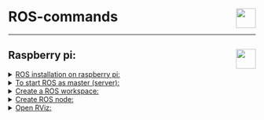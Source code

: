 # ROS-commands<img height="40px" align="right" src="https://upload.wikimedia.org/wikipedia/commons/b/bb/Ros_logo.svg" alt=""/>

---
## Raspberry pi: <img height="40px" align="right" src="https://www.vectorlogo.zone/logos/raspberrypi/raspberrypi-icon.svg" alt=""/>                          

<details>
 <summary><ins>ROS installation on raspberry pi:</ins></summary>
 
✴ Need to install ubuntu 20.04 LTS, install server then you can upgrade to disktop if needed
 
✴ Setup your computer to accept software from packages.ros.org.
<pre><code class="language-shell">sudo sh -c 'echo "deb http://packages.ros.org/ros/ubuntu $(lsb_release -sc) main" > /etc/apt/sources.list.d/ros-latest.list'
</code></pre> 
 
✴ if you haven't already installed curl
<pre><code class="language-shell">sudo apt install curl
</code></pre> 
 
✴ Set up your keys
<pre><code class="language-shell">curl -s https://raw.githubusercontent.com/ros/rosdistro/master/ros.asc | sudo apt-key add -
</code></pre> 
 
✴ make sure your Debian package index is up-to-date:
<pre><code class="language-shell">sudo apt update
</code></pre> 
 
✴ Desktop-Full Install:
<pre><code class="language-shell">sudo apt install ros-noetic-desktop-full
</code></pre> 
 
✴ Environment setup
<pre><code class="language-shell">source /opt/ros/noetic/setup.bash
</code></pre> 
 
✴ automatically source this script every time a new shell is launched
<pre><code class="language-shell">echo "source /opt/ros/noetic/setup.bash" >> ~/.bashrc
source ~/.bashrc
</code></pre>

✴ Dependencies for building packages:
<pre><code class="language-shell">sudo apt install python3-rosdep python3-rosinstall python3-rosinstall-generator python3-wstool build-essential
</code></pre>

✴ Initialize rosdep:
<pre><code class="language-shell">sudo apt install python3-rosdep
</code></pre>

✴ you can initialize rosdep:
<pre><code class="language-shell">sudo rosdep init
rosdep update
</code></pre>

</details>

<details>
 <summary><ins>To start ROS as master (server):</ins></summary>

✴ Set the ros host ip so can clients access to it in local network:
<pre><code class="language-shell">export ROS_HOSTNAME=MASTER_IP
</code></pre>

✴ in new terminal:
<pre><code class="language-shell">roscore
</code></pre> 

✴ to connect client to master in local network:
✴ in client side:
<pre><code class="language-shell">export ROS_MASTER_URI=http://MASTER_IP:11311
</code></pre> 

✴ if client could't echo the topic add the hostname ip here:
<pre><code class="language-shell">sudo nano /etc/hosts
</code></pre> 
✴ Example:
<pre><code class="language-shell">sudo nano /etc/hosts
</code></pre> 192.168.1.40    raspberrypi
 
</details>

<details>
 <summary><ins>Create a ROS workspace:</ins></summary>

✴ Create the Workspace Directory:
<pre><code class="language-shell">mkdir -p ~/catkin_ws/src
</code></pre>

✴ Navigate to the Workspace Directory:
<pre><code class="language-shell">cd ~/catkin_ws/
</code></pre> 

✴ Initialize the Workspace:
<pre><code class="language-shell">catkin_make
</code></pre> 

✴ Source the Workspace:
<pre><code class="language-shell">source ~/catkin_ws/devel/setup.bash
</code></pre> 

</details>

<details>
 <summary><ins>Create ROS node:</ins></summary>

✴ Navigate to the src Directory of Your Workspace:
<pre><code class="language-shell">cd ~/catkin_ws/src
</code></pre>

✴ Create a New Package:
<pre><code class="language-shell">catkin_create_pkg counter_tutorial std_msgs rospy roscpp
</code></pre> 

✴ Build the Workspace:
<pre><code class="language-shell">cd ~/catkin_ws
catkin_make
</code></pre> 

✴ Create the Node:

✴ Navigate to the Package Directory:
<pre><code class="language-shell">cd ~/catkin_ws/src/counter_tutorial
</code></pre> 

✴ Create a scripts Directory:
<pre><code class="language-shell">mkdir scripts
</code></pre> 

✴ Create a Python Script:
<pre><code class="language-shell">nano scripts/counter.py
</code></pre> 

✴ Add the Following Code to counter.py:
<pre><code class="language-python">
#!/usr/bin/env python

import rospy
from std_msgs.msg import Int32

def counter():
    rospy.init_node('counter_node', anonymous=True)
    pub = rospy.Publisher('counter', Int32, queue_size=10)
    rate = rospy.Rate(1)  # 1 Hz

    count = 0
    while not rospy.is_shutdown():
        rospy.loginfo(count)
        pub.publish(count)
        count += 1
        rate.sleep()

if __name__ == '__main__':
    try:
        counter()
    except rospy.ROSInterruptException:
        pass

</code></pre> 

✴ Make the Script Executable:
<pre><code class="language-shell">chmod +x scripts/counter.py
</code></pre> 

✴ Modify the Package Configuration:
<pre><code class="language-shell">nano CMakeLists.txt
</code></pre> 

✴ Add the Following Line to the End of the CMakeLists.txt File:
<pre><code class="language-shell">
 catkin_install_python(PROGRAMS scripts/counter.py
  DESTINATION ${CATKIN_PACKAGE_BIN_DESTINATION}
)
</code></pre> 

✴ Build the Package:
<pre><code class="language-shell">
 cd ~/catkin_ws
 catkin_make
</code></pre> 

✴ Source the Workspace:
<pre><code class="language-shell">source devel/setup.bash
</code></pre> 

✴ Run the Node:
<pre><code class="language-shell">rosrun counter_tutorial counter.py
</code></pre> 

✴ In the Master side:

✴ rostopic list:
<pre><code class="language-shell">rostopic list
</code></pre> 

✴ Echo the Topic:
<pre><code class="language-shell">rostopic echo /counter
</code></pre> 
 
</details>

<details>
 <summary><ins>Open RViz:</ins></summary>
 
<pre><code class="language-shell">rviz
</code></pre>

<pre><code class="language-shell">rosrun rviz rviz
</code></pre>
 
</details>



